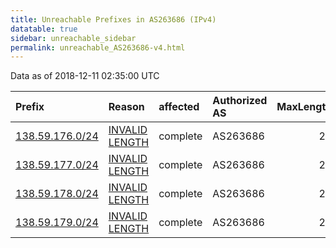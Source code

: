 ```yaml
---
title: Unreachable Prefixes in AS263686 (IPv4)
datatable: true
sidebar: unreachable_sidebar
permalink: unreachable_AS263686-v4.html
---
```


Data as of 2018-12-11 02:35:00 UTC


<div class="datatable-begin"></div>

| Prefix                                                   | Reason                                                                                                     | affected   | Authorized AS   |   MaxLength | Anchor                                         |   unreachable /24s |
|:---------------------------------------------------------|:-----------------------------------------------------------------------------------------------------------|:-----------|:----------------|------------:|:-----------------------------------------------|-------------------:|
| [138.59.176.0/24](https://stat.ripe.net/138.59.176.0/24) | [INVALID LENGTH](https://rpki-validator.ripe.net/announcement-preview?asn=AS263686&prefix=138.59.176.0/24) | complete   | AS263686        |          22 | [LACNIC](unreachable_LACNIC_RPKI_Root-v4.html) |                  1 |
| [138.59.177.0/24](https://stat.ripe.net/138.59.177.0/24) | [INVALID LENGTH](https://rpki-validator.ripe.net/announcement-preview?asn=AS263686&prefix=138.59.177.0/24) | complete   | AS263686        |          22 | [LACNIC](unreachable_LACNIC_RPKI_Root-v4.html) |                  1 |
| [138.59.178.0/24](https://stat.ripe.net/138.59.178.0/24) | [INVALID LENGTH](https://rpki-validator.ripe.net/announcement-preview?asn=AS263686&prefix=138.59.178.0/24) | complete   | AS263686        |          22 | [LACNIC](unreachable_LACNIC_RPKI_Root-v4.html) |                  1 |
| [138.59.179.0/24](https://stat.ripe.net/138.59.179.0/24) | [INVALID LENGTH](https://rpki-validator.ripe.net/announcement-preview?asn=AS263686&prefix=138.59.179.0/24) | complete   | AS263686        |          22 | [LACNIC](unreachable_LACNIC_RPKI_Root-v4.html) |                  1 |

<div class="datatable-end"></div>